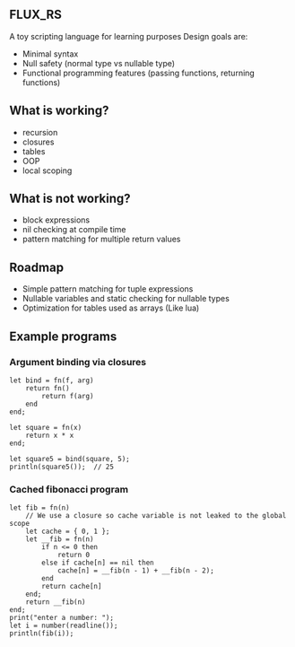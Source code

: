## FLUX_RS
A toy scripting language for learning purposes
Design goals are:
* Minimal syntax
* Null safety (normal type vs nullable type)
* Functional programming features (passing functions, returning functions)

## What is working?
* recursion
* closures
* tables
* OOP
* local scoping

## What is **not** working?
* block expressions
* nil checking at compile time
* pattern matching for multiple return values

## Roadmap
* Simple pattern matching for tuple expressions
* Nullable variables and static checking for nullable types
* Optimization for tables used as arrays (Like lua)

## Example programs
### Argument binding via closures
```
let bind = fn(f, arg) 
    return fn()
        return f(arg)
    end
end;

let square = fn(x)
    return x * x
end;

let square5 = bind(square, 5);
println(square5());  // 25
```
### Cached fibonacci program
```
let fib = fn(n) 
    // We use a closure so cache variable is not leaked to the global scope
    let cache = { 0, 1 };
    let __fib = fn(n)
        if n <= 0 then
            return 0
        else if cache[n] == nil then
            cache[n] = __fib(n - 1) + __fib(n - 2);
        end
        return cache[n]
    end;
    return __fib(n)
end;
print("enter a number: ");
let i = number(readline());
println(fib(i));
```